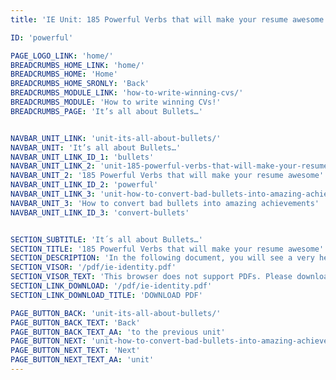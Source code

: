```yaml
---
title: 'IE Unit: 185 Powerful Verbs that will make your resume awesome'

ID: 'powerful'

PAGE_LOGO_LINK: 'home/'
BREADCRUMBS_HOME_LINK: 'home/'
BREADCRUMBS_HOME: 'Home'
BREADCRUMBS_HOME_SRONLY: 'Back'
BREADCRUMBS_MODULE_LINK: 'how-to-write-winning-cvs/'
BREADCRUMBS_MODULE: 'How to write winning CVs!'
BREADCRUMBS_PAGE: 'It’s all about Bullets…'


NAVBAR_UNIT_LINK: 'unit-its-all-about-bullets/'
NAVBAR_UNIT: 'It’s all about Bullets…'
NAVBAR_UNIT_LINK_ID_1: 'bullets'
NAVBAR_UNIT_LINK_2: 'unit-185-powerful-verbs-that-will-make-your-resume-awesome/'
NAVBAR_UNIT_2: '185 Powerful Verbs that will make your resume awesome'
NAVBAR_UNIT_LINK_ID_2: 'powerful'
NAVBAR_UNIT_LINK_3: 'unit-how-to-convert-bad-bullets-into-amazing-achievements/'
NAVBAR_UNIT_3: 'How to convert bad bullets into amazing achievements'
NAVBAR_UNIT_LINK_ID_3: 'convert-bullets'


SECTION_SUBTITLE: 'It´s all about Bullets…'
SECTION_TITLE: '185 Powerful Verbs that will make your resume awesome'
SECTION_DESCRIPTION: 'In the following document, you will see a very helpful list with action verbs that will help you create your bullet points.'
SECTION_VISOR: '/pdf/ie-identity.pdf'
SECTION_VISOR_TEXT: 'This browser does not support PDFs. Please download the PDF to view it'
SECTION_LINK_DOWNLOAD: '/pdf/ie-identity.pdf'
SECTION_LINK_DOWNLOAD_TITLE: 'DOWNLOAD PDF'

PAGE_BUTTON_BACK: 'unit-its-all-about-bullets/'
PAGE_BUTTON_BACK_TEXT: 'Back'
PAGE_BUTTON_BACK_TEXT_AA: 'to the previous unit'
PAGE_BUTTON_NEXT: 'unit-how-to-convert-bad-bullets-into-amazing-achievements/'
PAGE_BUTTON_NEXT_TEXT: 'Next'
PAGE_BUTTON_NEXT_TEXT_AA: 'unit'
---
```

